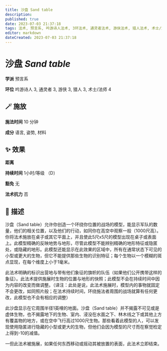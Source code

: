 ```yaml
---
title: 沙盘 Sand table
description: 
published: true
date: 2023-07-03 21:37:18
tags: 法术, 预言系, 吟游诗人法术, 3环法术, 通灵者法术, 游侠法术, 猎人法术, 术士/法师法术, 4环法术
editor: markdown
dateCreated: 2023-07-03 21:37:18
---
```


# **沙盘** *Sand table*

**学派** 预言系 

**环位** 吟游诗人 3, 通灵者 3, 游侠 3, 猎人 3, 术士/法师 4

## 🪄 施放

**施法时间** 10 分钟

**成分** 语言, 姿势, 材料

## ✨ 效果  

**距离**   

**持续时间** 1小时/等级 （D） 

**豁免** 无

**法术抗力** 否

## 📖 描述

沙盘（Sand table）允许你创造一个环绕你位置的战场的模型，能显示军队的数量，他们的相关位置，以及他们的行动，如同你在高空中观察一般（1000尺高）。你将法术施放在桌子或其它平面上，并且使此5尺x5尺的模型出现在桌子或表面上。此模型精确的反映地势与地形，尽管此模型不能辨别精确的地形特征或隐匿处，或隐藏的地形。此模型还能显示在此效果的区域中，所有在通常状态下可见的小型或更大的生物，但它不能提供那些生物的识别特征；每个生物以一个模糊的斑点显现，在每个维度上小于1毫米。

此法术明确的标识出营地与带有他们象征的旗帜的队伍（如果他们公开携带这样的象征）。此法术提供施展时生物的位置与地形的快照；此模型不会在持续时间中因为内容的改变而做调整。（译注：此处是说，此法术施展时，模型内的事物就固定不会更改，如同照片般；在法术持续时间，环绕施法者周围的战场就算有任何更改，此模型也不会有相应的调整）

此沙盘显示在它周围半径1英哩的地面。沙盘（Sand table）并不揭露不可见或是虚体生物，也不揭露地下的生物、室内、浸没在水面之下、林木线之下或其他上方有覆盖物的地方，或在空中飞行高过1000尺生物。那些看着此模型的人，可以发现使用隐匿进行隐藏的小型或更大的生物，但他们会因为模型的尺寸而在察觉检定上得到-10的减值。

一但此法术被施展，如果任何东西移动或摇动其被放置的表面，此法术立即结束。
    